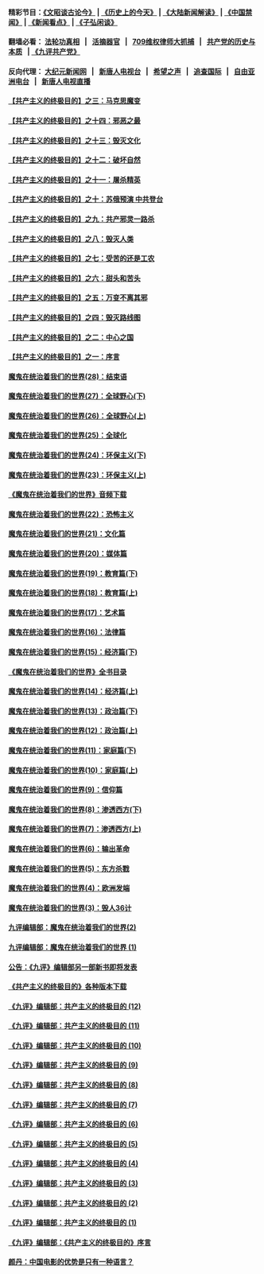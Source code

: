 #### 精彩节目：[《文昭谈古论今》](http://134.209.198.168/wenzhao) | [《历史上的今天》](http://134.209.198.168/today-in-history) | [《大陆新闻解读》](http://134.209.198.168/ntdtv-comedy) | [《中国禁闻》](http://134.209.198.168/ntdtv-news) | [《新闻看点》](http://134.209.198.168/news-insight) | [《子弘闲谈》](http://134.209.198.168/zihongxiantan/) 

  #### 翻墙必看： [法轮功真相](http://134.209.198.168:10000/videos/truth.html) &nbsp;&nbsp;|&nbsp;&nbsp; [活摘器官](http://134.209.198.168:10000/videos/res/Organs/) &nbsp;&nbsp;|&nbsp;&nbsp; [709维权律师大抓捕](http://134.209.198.168:10000/videos/709/) &nbsp;&nbsp;|&nbsp;&nbsp; [共产党的历史与本质](http://134.209.198.168:10000/videos/ccp.html) &nbsp;&nbsp;| [《九评共产党》](http://134.209.198.168:10000/videos/jiuping/) 

#### 反向代理： [大纪元新闻网](http://134.209.198.168:10080/) &nbsp;&nbsp;|&nbsp;&nbsp; [新唐人电视台](http://134.209.198.168:8000/) &nbsp;&nbsp;|&nbsp;&nbsp; [希望之声](http://134.209.198.168:8200/) &nbsp;&nbsp;|&nbsp;&nbsp; [追查国际](http://134.209.198.168:10010/) &nbsp;&nbsp;|&nbsp;&nbsp; [自由亚洲电台](http://134.209.198.168:9800/) &nbsp;&nbsp;|&nbsp;&nbsp; [新唐人电视直播](http://134.209.198.168/) 

#### [【共产主义的终极目的】之三：马克思魔变](../pages/nsc422/n11061941.md?t=04011237) 

#### [【共产主义的终极目的】之十四：邪恶之最](../pages/nsc422/n11150249.md?t=04011237) 

#### [【共产主义的终极目的】之十三：毁灭文化](../pages/nsc422/n11135227.md?t=04011237) 

#### [【共产主义的终极目的】之十二：破坏自然](../pages/nsc422/n11135214.md?t=04011237) 

#### [【共产主义的终极目的】之十一：屠杀精英](../pages/nsc422/n11118442.md?t=04011237) 

#### [【共产主义的终极目的】之十：苏俄预演 中共登台](../pages/nsc422/n11118424.md?t=04011237) 

#### [【共产主义的终极目的】之九：共产邪灵一路杀](../pages/nsc422/n11114139.md?t=04011237) 

#### [【共产主义的终极目的】之八：毁灭人类](../pages/nsc422/n11108503.md?t=04011237) 

#### [【共产主义的终极目的】之七：受苦的还是工农](../pages/nsc422/n11101809.md?t=04011237) 

#### [【共产主义的终极目的】之六：甜头和苦头](../pages/nsc422/n11096971.md?t=04011237) 

#### [【共产主义的终极目的】之五：万变不离其邪](../pages/nsc422/n11091285.md?t=04011237) 

#### [【共产主义的终极目的】之四：毁灭路线图](../pages/nsc422/n11086284.md?t=04011237) 

#### [【共产主义的终极目的】之二：中心之国](../pages/nsc422/n11047728.md?t=04011237) 

#### [【共产主义的终极目的】之一：序言](../pages/nsc422/n11086077.md?t=04011237) 

#### [魔鬼在统治着我们的世界(28)：结束语](../pages/nsc422/n10936246.md?t=04011237) 

#### [魔鬼在统治着我们的世界(27)：全球野心(下)](../pages/nsc422/n10928319.md?t=04011237) 

#### [魔鬼在统治着我们的世界(26)：全球野心(上)](../pages/nsc422/n10900318.md?t=04011237) 

#### [魔鬼在统治着我们的世界(25)：全球化](../pages/nsc422/n10788205.md?t=04011237) 

#### [魔鬼在统治着我们的世界(24)：环保主义(下)](../pages/nsc422/n10695307.md?t=04011237) 

#### [魔鬼在统治着我们的世界(23)：环保主义(上)](../pages/nsc422/n10688613.md?t=04011237) 

#### [《魔鬼在统治着我们的世界》音频下载](../pages/nsc422/n10635553.md?t=04011237) 

#### [魔鬼在统治着我们的世界(22)：恐怖主义](../pages/nsc422/n10614727.md?t=04011237) 

#### [魔鬼在统治着我们的世界(21)：文化篇](../pages/nsc422/n10597706.md?t=04011237) 

#### [魔鬼在统治着我们的世界(20)：媒体篇](../pages/nsc422/n10586579.md?t=04011237) 

#### [魔鬼在统治着我们的世界(19)：教育篇(下)](../pages/nsc422/n10564808.md?t=04011237) 

#### [魔鬼在统治着我们的世界(18)：教育篇(上)](../pages/nsc422/n10526970.md?t=04011237) 

#### [魔鬼在统治着我们的世界(17)：艺术篇](../pages/nsc422/n10499093.md?t=04011237) 

#### [魔鬼在统治着我们的世界(16)：法律篇](../pages/nsc422/n10485969.md?t=04011237) 

#### [魔鬼在统治着我们的世界(15)：经济篇(下)](../pages/nsc422/n10469975.md?t=04011237) 

#### [《魔鬼在统治着我们的世界》全书目录](../pages/nsc422/n10464261.md?t=04011237) 

#### [魔鬼在统治着我们的世界(14)：经济篇(上)](../pages/nsc422/n10457370.md?t=04011237) 

#### [魔鬼在统治着我们的世界(13)：政治篇(下)](../pages/nsc422/n10448270.md?t=04011237) 

#### [魔鬼在统治着我们的世界(12)：政治篇(上)](../pages/nsc422/n10444576.md?t=04011237) 

#### [魔鬼在统治着我们的世界(11)：家庭篇(下)](../pages/nsc422/n10440961.md?t=04011237) 

#### [魔鬼在统治着我们的世界(10)：家庭篇(上)](../pages/nsc422/n10435448.md?t=04011237) 

#### [魔鬼在统治着我们的世界(9)：信仰篇](../pages/nsc422/n10432159.md?t=04011237) 

#### [魔鬼在统治着我们的世界(8)：渗透西方(下)](../pages/nsc422/n10429603.md?t=04011237) 

#### [魔鬼在统治着我们的世界(7)：渗透西方(上)](../pages/nsc422/n10426013.md?t=04011237) 

#### [魔鬼在统治着我们的世界(6)：输出革命](../pages/nsc422/n10421536.md?t=04011237) 

#### [魔鬼在统治着我们的世界(5)：东方杀戮](../pages/nsc422/n10417707.md?t=04011237) 

#### [魔鬼在统治着我们的世界(4)：欧洲发端](../pages/nsc422/n10414890.md?t=04011237) 

#### [魔鬼在统治着我们的世界(3)：毁人36计](../pages/nsc422/n10411583.md?t=04011237) 

#### [九评编辑部：魔鬼在统治着我们的世界(2)](../pages/nsc422/n10410036.md?t=04011237) 

#### [九评编辑部：魔鬼在统治着我们的世界 (1)](../pages/nsc422/n10406825.md?t=04011237) 

#### [公告：《九评》编辑部另一部新书即将发表](../pages/nsc422/n10405104.md?t=04011237) 

#### [《共产主义的终极目的》各种版本下载](../pages/nsc422/n10022138.md?t=04011237) 

#### [《九评》编辑部：共产主义的终极目的 (12)](../pages/nsc422/n9933272.md?t=04011237) 

#### [《九评》编辑部：共产主义的终极目的 (11)](../pages/nsc422/n9924973.md?t=04011237) 

#### [《九评》编辑部：共产主义的终极目的 (10)](../pages/nsc422/n9920883.md?t=04011237) 

#### [《九评》编辑部：共产主义的终极目的 (9)](../pages/nsc422/n9916363.md?t=04011237) 

#### [《九评》编辑部：共产主义的终极目的 (8)](../pages/nsc422/n9912488.md?t=04011237) 

#### [《九评》编辑部：共产主义的终极目的 (7)](../pages/nsc422/n9901176.md?t=04011237) 

#### [《九评》编辑部：共产主义的终极目的 (6)](../pages/nsc422/n9899359.md?t=04011237) 

#### [《九评》编辑部：共产主义的终极目的 (5)](../pages/nsc422/n9893174.md?t=04011237) 

#### [《九评》编辑部：共产主义的终极目的 (4)](../pages/nsc422/n9891246.md?t=04011237) 

#### [《九评》编辑部：共产主义的终极目的 (3)](../pages/nsc422/n9879879.md?t=04011237) 

#### [《九评》编辑部：共产主义的终极目的 (2)](../pages/nsc422/n9876205.md?t=04011237) 

#### [《九评》编辑部：共产主义的终极目的 (1)](../pages/nsc422/n9865857.md?t=04011237) 

#### [《九评》编辑部：《共产主义的终极目的》序言](../pages/nsc422/n9862666.md?t=04011237) 

#### [颜丹：中国电影的优势是只有一种语言？](../pages/nsc422/n9583062.md?t=04011237) 

